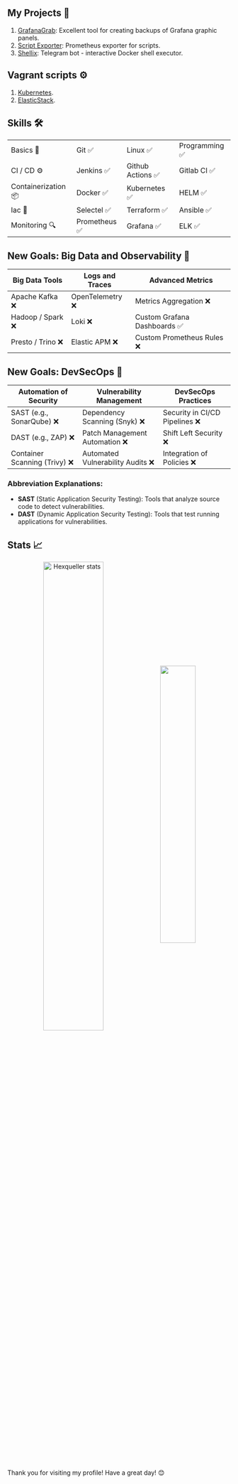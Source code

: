 ## My Projects 🔂
1. [GrafanaGrab](https://github.com/hexqueller/GrafanaGrab): Excellent tool for creating backups of Grafana graphic panels.
2. [Script Exporter](https://github.com/hexqueller/Script-Exporter): Prometheus exporter for scripts.
3. [Shellix](https://github.com/hexqueller/Shellix): Telegram bot - interactive Docker shell executor.

## Vagrant scripts ⚙
1. [Kubernetes](https://github.com/hexqueller/Vagrant-K8S).
2. [ElasticStack](https://github.com/hexqueller/Vagrant-ELK).

## Skills 🛠

|   |   |   |   |
| --- | --- | --- | --- |
| Basics 💎 | Git ✅ | Linux ✅ | Programming ✅ |
| CI / CD ⚙️| Jenkins ✅ | Github Actions ✅ | Gitlab CI ✅ |
| Containerization 📦| Docker ✅ | Kubernetes ✅ | HELM ✅ |
| Iac 🚀 | Selectel ✅ | Terraform ✅ | Ansible ✅ |
| Monitoring 🔍| Prometheus ✅ | Grafana ✅ | ELK ✅ |

## New Goals: Big Data and Observability 🚀

| Big Data Tools       | Logs and Traces   | Advanced Metrics         |
|----------------------|-------------------|--------------------------|
| Apache Kafka ❌       | OpenTelemetry ❌  | Metrics Aggregation ❌  |
| Hadoop / Spark ❌     | Loki ❌          | Custom Grafana Dashboards ✅ |
| Presto / Trino ❌     | Elastic APM ❌   | Custom Prometheus Rules ❌ |

## New Goals: DevSecOps 🔐

| Automation of Security      | Vulnerability Management          | DevSecOps Practices          |
|-----------------------------|-----------------------------------|------------------------------|
| SAST (e.g., SonarQube) ❌     | Dependency Scanning (Snyk) ❌      | Security in CI/CD Pipelines ❌ |
| DAST (e.g., ZAP) ❌           | Patch Management Automation ❌    | Shift Left Security ❌        |
| Container Scanning (Trivy) ❌| Automated Vulnerability Audits ❌ | Integration of Policies ❌    |

### Abbreviation Explanations:
- **SAST** (Static Application Security Testing): Tools that analyze source code to detect vulnerabilities.
- **DAST** (Dynamic Application Security Testing): Tools that test running applications for vulnerabilities.

## Stats 📈
<p align="center">
<a href="https://github.com/hexqueller"><img width="52%" align="center" src="https://github-readme-stats.vercel.app/api?username=hexqueller&show_icons=true&theme=github_dark&hide_border=false&include_all_commits=true&count_private=true" alt="Hexqueller stats" /></a>
<a href="https://github.com/hexqueller"><img width="40%" align="center" src="https://github-readme-stats.vercel.app/api/top-langs/?username=hexqueller&layout=compact&theme=github_dark&hide_border=false" /></a>
</p>

Thank you for visiting my profile! Have a great day! 😊
